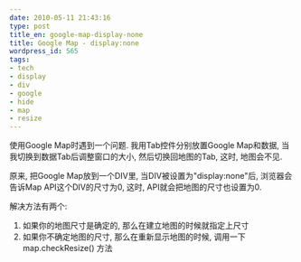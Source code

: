 ```yaml
---
date: 2010-05-11 21:43:16
type: post
title_en: google-map-display-none
title: Google Map - display:none
wordpress_id: 565
tags:
- tech
- display
- div
- google
- hide
- map
- resize
---
```


使用Google Map时遇到一个问题. 我用Tab控件分别放置Google Map和数据, 当我切换到数据Tab后调整窗口的大小, 然后切换回地图的Tab, 这时, 地图会不见.

原来, 把Google Map放到一个DIV里, 当DIV被设置为"display:none"后, 浏览器会告诉Map API这个DIV的尺寸为0, 这时, API就会把地图的尺寸也设置为0.

解决方法有两个:

1. 如果你的地图尺寸是确定的, 那么在建立地图的时候就指定上尺寸
2. 如果你不确定地图的尺寸, 那么在重新显示地图的时候, 调用一下 map.checkResize() 方法
